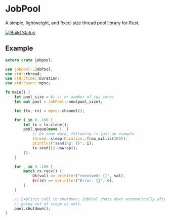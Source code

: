 # JobPool

A simple, lightweight, and fixed-size thread pool library for Rust.

[![Build Status](https://travis-ci.org/darshanparajuli/jobpool.svg?branch=master)](https://travis-ci.org/darshanparajuli/jobpool)

## Example
```rust
extern crate jobpool;

use jobpool::JobPool;
use std::thread;
use std::time::Duration;
use std::sync::mpsc;

fn main() {
    let pool_size = 8; // or number of cpu cores
    let mut pool = JobPool::new(pool_size);

    let (tx, rx) = mpsc::channel();

    for i in 0..100 {
        let tx = tx.clone();
        pool.queue(move || {
            // Do some work, following is just an example
            thread::sleep(Duration::from_millis(100));
            println!("sending: {}", i);
            tx.send(i).unwrap();
        });
    }

    for _ in 0..100 {
        match rx.recv() {
            Ok(val) => println!("received: {}", val),
            Err(e) => eprintln!("Error: {}", e),
        }
    }

    // Explicit call to shutdown; JobPool shuts down automatically after
    // going out of scope as well.
    pool.shutdown();
}
```
